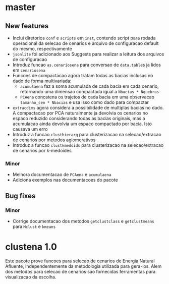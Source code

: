 # master

## New features

* Inclui diretorios `conf` e `scripts` em `inst`, contendo script para rodada operacional da selecao
  de cenarios e arquivo de configuracao default do mesmo, respectivamente
* `jsonlite` foi adicionado aos Suggests para realizar a leitura dos arquivos de configuracao
* Introduz funcao `as.cenariosena` para conversao de `data.table`s ja lidos em `cenariosena`
* Funcoes de compactacao agora tratam todas as bacias inclusas no dado de forma multivariada:
  * `acumulaena` faz a soma acumulada de cada bacia em cada cenario, retornando uma dimensao 
    compactada igual a `Nbacias * Nquebras`
  * `PCAena` concatena os trajetos de cada bacia em uma observacao `tamanho_cen * Nbacias` e usa
    isso como dado para compactar
* `extracdims` agora considera a possibilidade de multiplas bacias no dado. A compactacao por PCA
  naturalmente ja devolvia os cenarios no espaco reduzido considerando todas as bacias originais,
  mas a acumulacao ainda devolvia um espaco compactado por bacia. Isto causava um erro
* Introduz a funcao `clusthierarq` para clusterizacao na selecao/extracao de cenarios por metodos
  aglomerativos
* Introduz a funcao `clustkmedoids` para clusterizacao na selecao/extracao de cenarios por 
  k-medoides

### Minor

* Melhora documentacao de `PCAena` e `acumulaena`
* Adiciona exemplos nas documentacoes do pacote

## Bug fixes

### Minor

* Corrige documentacao dos metodos `getclustclass` e `getclustmeans` para `Mclust` e `kmeans`

# clustena 1.0

Este pacote prove funcoes para selecao de cenarios de Energia Natural Afluente, independentemente da
metodologia utilizada para gera-los. Alem dos metodos para selecao de cenarios sao fornecidas
ferramentas para visualizacao da escolha.
